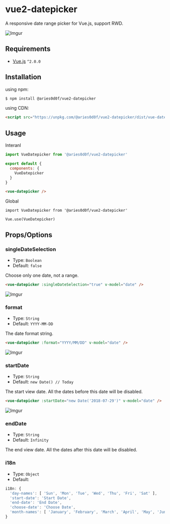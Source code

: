 # vue2-datepicker

A responsive date range picker for Vue.js, support RWD.

![Imgur](https://i.imgur.com/29CGRbz.png)

## Requirements
- [Vue.js](https://vuejs.org) `^2.0.0`

## Installation

using npm:
```bash
$ npm install @aries0d0f/vue2-datepicker
```

using CDN:
```html
<script src="https://unpkg.com/@aries0d0f/vue2-datepicker/dist/vue-datepicker.min.js"></script>
```

## Usage

Interanl
```javascript
import VueDatepicker from '@aries0d0f/vue2-datepicker'

export default {
  components: {
    VueDatepicker
  }
}
```
```html
<vue-datepicker />
```

Global
```
import VueDatepicker from '@aries0d0f/vue2-datepicker'

Vue.use(VueDatepicker)
```

## Props/Options

### singleDateSelection

- Type: `Boolean`
- Default: `false`

Choose only one date, not a range.

```html
<vue-datepicker :singleDateSelection="true" v-model="date" />
```

![Imgur](https://i.imgur.com/G7sYaPJ.png)

### format

- Type: `String`
- Default: `YYYY-MM-DD`

The date format string.

```html
<vue-datepicker :format="YYYY/MM/DD" v-model="date" />
```

![Imgur](https://i.imgur.com/HS7fuXG.png)

### startDate

- Type: `String`
- Default: `new Date() // Today`

The start view date. All the dates before this date will be disabled.

```html
<vue-datepicker :startDate="new Date('2018-07-29')" v-model="date" />
```

![Imgur](https://i.imgur.com/AQ9htF3.png)


### endDate

- Type: `String`
- Default: `Infinity`

The end view date. All the dates after this date will be disabled.

### i18n

- Type: `Object`
- Default:
```javascript
i18n: {
  'day-names': [ 'Sun', 'Mon', 'Tue', 'Wed', 'Thu', 'Fri', 'Sat' ],
  'start-date': 'Start Date',
  'end-date': 'End Date',
  'choose-date': 'Choose Date',
  'month-names': [ 'January', 'February', 'March', 'April', 'May', 'June', 'July', 'August', 'September', 'October', 'November', 'December' ]
}
```
